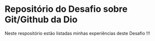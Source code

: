 # Repositório do Desafio sobre Git/Github da Dio


Neste respositório estão listadas minhas experiências deste Desafio !!!
